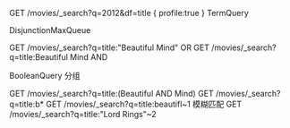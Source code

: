 GET /movies/_search?q=2012&df=title
{
  profile:true
}
TermQuery 

DisjunctionMaxQueue  

GET /movies/_search?q=title:"Beautiful Mind"  OR
GET /movies/_search?q=title:Beautiful Mind  AND

BooleanQuery 分组

GET /movies/_search?q=title:(Beautiful AND Mind)
GET /movies/_search?q=title:b*
GET /movies/_search?q=title:beautifl~1 模糊匹配
GET /movies/_search?q=title:"Lord Rings"~2